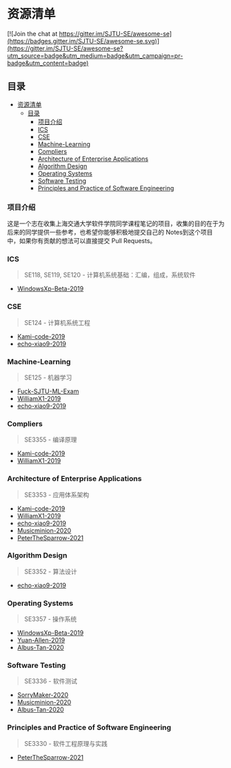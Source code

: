 # 资源清单

[![Join the chat at https://gitter.im/SJTU-SE/awesome-se](https://badges.gitter.im/SJTU-SE/awesome-se.svg)](https://gitter.im/SJTU-SE/awesome-se?utm_source=badge&utm_medium=badge&utm_campaign=pr-badge&utm_content=badge)

## 目录

- [资源清单](#资源清单)
  - [目录](#目录)
    - [项目介绍](#项目介绍)
    - [ICS](#ics)
    - [CSE](#cse)
    - [Machine-Learning](#machine-learning)
    - [Compliers](#compliers)
    - [Architecture of Enterprise Applications](#architecture-of-enterprise-applications)
    - [Algorithm Design](#algorithm-design)
    - [Operating Systems](#operating-systems)
    - [Software Testing](#software-testing)
    - [Principles and Practice of Software Engineering](#principles-and-practice-of-software-engineering)
  
### 项目介绍

这是一个志在收集上海交通大学软件学院同学课程笔记的项目，收集的目的在于为后来的同学提供一些参考，也希望你能够积极地提交自己的 Notes到这个项目中，如果你有贡献的想法可以直接提交 Pull Requests。

### ICS

> SE118, SE119, SE120 - 计算机系统基础：汇编，组成，系统软件

* [WindowsXp-Beta-2019](https://github.com/WindowsXp-Beta/WindowsXp-NOTEs/tree/master/Courses/ICS)

### CSE

> SE124 - 计算机系统工程

* [Kami-code-2019](https://github.com/Kami-code/SE124-CSE-2021-Notes)
* [echo-xiao9-2019](https://github.com/echo-xiao9/MyNote/blob/master/README.md)

### Machine-Learning

> SE125 - 机器学习

* [Fuck-SJTU-ML-Exam](https://github.com/shenhliu/Fuck-SJTU-ML-Exam)
* [WilliamX1-2019](https://github.com/WilliamX1/machine-learning)
* [echo-xiao9-2019](https://github.com/echo-xiao9/MyNote/blob/master/README.md)

### Compliers

> SE3355 - 编译原理

* [Kami-code-2019](https://github.com/Kami-code/SE3355-Compliers-2021-Notes)
* [WilliamX1-2019](https://github.com/WilliamX1/tiger-compiler)

### Architecture of Enterprise Applications

> SE3353 - 应用体系架构

* [Kami-code-2019](https://github.com/Kami-code/SE3353-2021-Notes)
* [WilliamX1-2019](https://github.com/WilliamX1/bookstore)
* [echo-xiao9-2019](https://github.com/echo-xiao9/MyNote/blob/master/README.md)
* [Musicminion-2020](https://github.com/Musicminion/2022-2023-1-Application-System-Architecture)
* [PeterTheSparrow-2021](https://github.com/PeterTheSparrow/SE3353-Architecture-of-Enterprise-Applications-2023Autumn-SJTU-notes)

### Algorithm Design

> SE3352 - 算法设计

* [echo-xiao9-2019](https://pitch-circle-003.notion.site/Algorithm-ba2f26f6d5ae440eb0ba46689f05d2cf)

### Operating Systems

> SE3357 - 操作系统

* [WindowsXp-Beta-2019](https://github.com/WindowsXp-Beta/OS-Notes)
* [Yuan-Allen-2019](https://github.com/Yuan-Allen/OS-mind-map)
* [Albus-Tan-2020](https://github.com/Albus-Tan/SJTU-SE3357-OS-notes)

### Software Testing

> SE3336 - 软件测试

* [SorryMaker-2020](https://github.com/SorryMaker2022/SE-Notes/tree/main/Software-Testing)
* [Musicminion-2020](https://github.com/ayaka-notes/softwaretest-notes)
* [Albus-Tan-2020](https://github.com/Albus-Tan/SJTU-Notes#Software%20Testing)

### Principles and Practice of Software Engineering

> SE3330 - 软件工程原理与实践

* [PeterTheSparrow-2021](https://github.com/PeterTheSparrow/SE3330-Principles-and-practice-of-software-engineering-2023-Notes)
